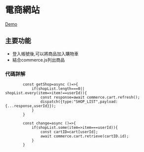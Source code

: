 # 電商網站

[Demo](https://dazzling-neumann-c12db0.netlify.app/)
## 主要功能

* 登入帳號後,可以將商品加入購物車
* 結合commerce.js列出商品

### 代碼詳解

``` 
        const getShop=async ()=>{
            if(shopList.length===0|| shopList.every(item=>item!==userId)){
                const response=await commerce.cart.refresh();
                dispatch({type:"SHOP_LIST",payload:{...response,userId}});
            }
        }

        const change=async ()=>{
            if(shopList.some(item=>item===userId)){
                const cartID=cart[userId];
                await commerce.cart.retrieve(cartID.id);
            }
        }



